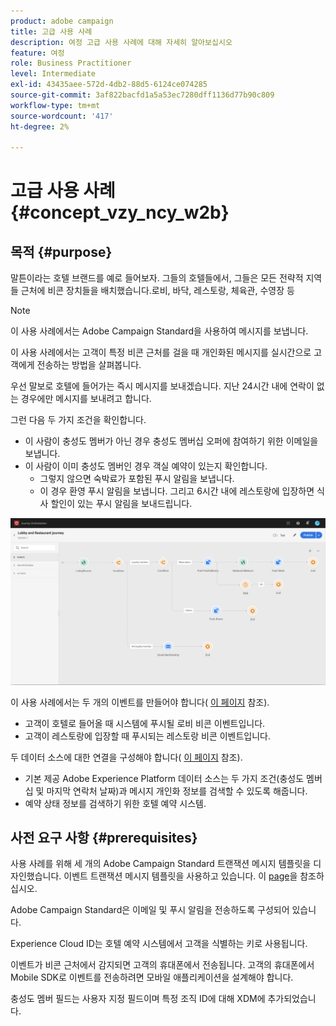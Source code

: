 ```yaml
---
product: adobe campaign
title: 고급 사용 사례
description: 여정 고급 사용 사례에 대해 자세히 알아보십시오
feature: 여정
role: Business Practitioner
level: Intermediate
exl-id: 43435aee-572d-4db2-88d5-6124ce074285
source-git-commit: 3af822bacfd1a5a53ec7280dff1136d77b90c809
workflow-type: tm+mt
source-wordcount: '417'
ht-degree: 2%

---
```


# 고급 사용 사례{#concept_vzy_ncy_w2b}

## 목적 {#purpose}

말튼이라는 호텔 브랜드를 예로 들어보자. 그들의 호텔들에서, 그들은 모든 전략적 지역들 근처에 비콘 장치들을 배치했습니다.로비, 바닥, 레스토랑, 체육관, 수영장 등

>[!NOTE]
>
>이 사용 사례에서는 Adobe Campaign Standard을 사용하여 메시지를 보냅니다.

이 사용 사례에서는 고객이 특정 비콘 근처를 걸을 때 개인화된 메시지를 실시간으로 고객에게 전송하는 방법을 살펴봅니다.

우선 말보로 호텔에 들어가는 즉시 메시지를 보내겠습니다. 지난 24시간 내에 연락이 없는 경우에만 메시지를 보내려고 합니다.

그런 다음 두 가지 조건을 확인합니다.

* 이 사람이 충성도 멤버가 아닌 경우 충성도 멤버십 오퍼에 참여하기 위한 이메일을 보냅니다.
* 이 사람이 이미 충성도 멤버인 경우 객실 예약이 있는지 확인합니다.
   * 그렇지 않으면 숙박료가 포함된 푸시 알림을 보냅니다.
   * 이 경우 환영 푸시 알림을 보냅니다. 그리고 6시간 내에 레스토랑에 입장하면 식사 할인이 있는 푸시 알림을 보내드립니다.

![](../assets/journeyuc2_29.png)

이 사용 사례에서는 두 개의 이벤트를 만들어야 합니다( [이 페이지](../usecase/configuring-the-events.md) 참조).

* 고객이 호텔로 들어올 때 시스템에 푸시될 로비 비콘 이벤트입니다.
* 고객이 레스토랑에 입장할 때 푸시되는 레스토랑 비콘 이벤트입니다.

두 데이터 소스에 대한 연결을 구성해야 합니다( [이 페이지](../usecase/configuring-the-data-sources.md) 참조).

* 기본 제공 Adobe Experience Platform 데이터 소스는 두 가지 조건(충성도 멤버십 및 마지막 연락처 날짜)과 메시지 개인화 정보를 검색할 수 있도록 해줍니다.
* 예약 상태 정보를 검색하기 위한 호텔 예약 시스템.

## 사전 요구 사항 {#prerequisites}

사용 사례를 위해 세 개의 Adobe Campaign Standard 트랜잭션 메시지 템플릿을 디자인했습니다. 이벤트 트랜잭션 메시지 템플릿을 사용하고 있습니다. 이 [page](https://experienceleague.adobe.com/docs/campaign-standard/using/communication-channels/transactional-messaging/getting-started-with-transactional-msg.html)을 참조하십시오.

Adobe Campaign Standard은 이메일 및 푸시 알림을 전송하도록 구성되어 있습니다.

Experience Cloud ID는 호텔 예약 시스템에서 고객을 식별하는 키로 사용됩니다.

이벤트가 비콘 근처에서 감지되면 고객의 휴대폰에서 전송됩니다. 고객의 휴대폰에서 Mobile SDK로 이벤트를 전송하려면 모바일 애플리케이션을 설계해야 합니다.

충성도 멤버 필드는 사용자 지정 필드이며 특정 조직 ID에 대해 XDM에 추가되었습니다.
